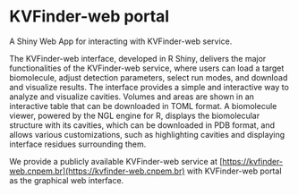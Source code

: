# KVFinder-web portal

A Shiny Web App for interacting with KVFinder-web service.

The KVFinder-web interface, developed in R Shiny, delivers the major functionalities of the KVFinder-web service, where users can load a target biomolecule, adjust detection parameters, select run modes, and download and visualize results. The interface provides a simple and interactive way to analyze and visualize cavities. Volumes and areas are shown in an interactive table that can be downloaded in TOML format. A biomolecule viewer, powered by the NGL engine for R, displays the biomolecular structure with its cavities, which can be downloaded in PDB format, and allows various customizations, such as highlighting cavities and displaying interface residues surrounding them.

We provide a publicly available KVFinder-web service at [https://kvfinder-web.cnpem.br](https://kvfinder-web.cnpem.br) with KVFinder-web portal as the graphical web interface.
